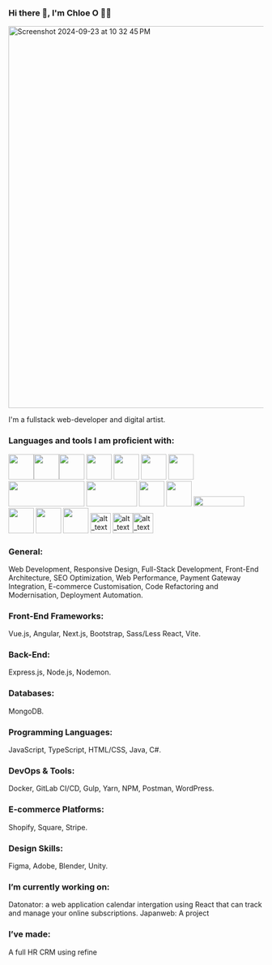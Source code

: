 ### Hi there 👋, I'm Chloe O 👩‍💻

<img width="753" alt="Screenshot 2024-09-23 at 10 32 45 PM" src="https://github.com/user-attachments/assets/de80281d-94b8-41b1-93d4-624dfe1e700a">

I'm a fullstack web-developer and digital artist.

### Languages and tools I am proficient with: 
<img src="https://upload.wikimedia.org/wikipedia/commons/9/98/WordPress_blue_logo.svg" width="50" height="50"><img src="https://upload.wikimedia.org/wikipedia/commons/6/6a/JavaScript-logo.png" width="50" height="50"><img src="https://upload.wikimedia.org/wikipedia/commons/a/a7/React-icon.svg" width="50" height="50"> <img src="https://upload.wikimedia.org/wikipedia/commons/d/d9/Node.js_logo.svg" width="50" height="50"> <img src="https://www.svgrepo.com/show/303440/gulp-logo.svg" width="50" height="50"> <img src="https://cdn.worldvectorlogo.com/logos/next-js.svg" width="50" height="50"> <img src="https://upload.wikimedia.org/wikipedia/commons/3/3f/Three.js_Icon.svg" width="50" height="50">  <img src="https://upload.wikimedia.org/wikipedia/en/5/5a/MongoDB_Fores-Green.svg" width="150" height="50"> <img src="https://upload.wikimedia.org/wikipedia/commons/c/c2/Postman_%28software%29.png" width="100" height="50"> <img src="https://upload.wikimedia.org/wikipedia/commons/d/db/Npm-logo.svg" width="50" height="50"> <img src="https://seeklogo.com/images/Y/yarn-logo-F5E7A65FA2-seeklogo.com.png" width="50" height="50"> <img src="https://upload.wikimedia.org/wikipedia/en/thumb/c/c8/Atlassian.svg/1920px-Atlassian.svg.png" width="100" height="20"> <img src="https://upload.wikimedia.org/wikipedia/commons/3/33/Figma-logo.svg" width="50" height="50"> <img src="https://upload.wikimedia.org/wikipedia/commons/f/fb/Adobe_Illustrator_CC_icon.svg" width="50" height="50"> <img src="https://upload.wikimedia.org/wikipedia/commons/4/4c/Typescript_logo_2020.svg" width="50" height="50"> <img alt="alt_text" width="40px" src="https://upload.wikimedia.org/wikipedia/commons/3/30/Redux_Logo.png" /> <img alt="alt_text" width="40px" src="https://upload.wikimedia.org/wikipedia/commons/f/f1/Vitejs-logo.svg" /><img alt="alt_text" width="40px" src="https://upload.wikimedia.org/wikipedia/commons/9/95/Vue.js_Logo_2.svg" />
### General: 
Web Development, Responsive Design, Full-Stack Development, Front-End Architecture, SEO Optimization, Web Performance, Payment Gateway Integration, E-commerce Customisation, Code Refactoring and Modernisation, Deployment Automation.
### Front-End Frameworks: 
Vue.js, Angular, Next.js, Bootstrap, Sass/Less React, Vite. 
### Back-End: 
Express.js, Node.js, Nodemon. 
### Databases: 
MongoDB. 
### Programming Languages: 
JavaScript, TypeScript, HTML/CSS, Java, C#. 
### DevOps & Tools: 
Docker, GitLab CI/CD, Gulp, Yarn, NPM, Postman, WordPress. 
### E-commerce Platforms: 
Shopify, Square, Stripe. 
### Design Skills: 
Figma, Adobe, Blender, Unity.
### I’m currently working on:
Datonator: a web application calendar intergation using React that can track and manage your online subscriptions. 
Japanweb: A project 
### I’ve made:
A full HR CRM using refine <a href="https://crm-react-app-refine.vercel.app/" Here>

